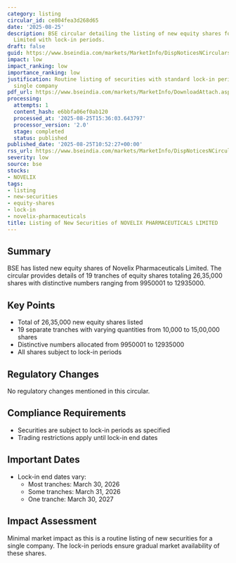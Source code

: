 ```yaml
---
category: listing
circular_id: ce804fea3d268d65
date: '2025-08-25'
description: BSE circular detailing the listing of new equity shares for Novelix Pharmaceuticals
  Limited with lock-in periods.
draft: false
guid: https://www.bseindia.com/markets/MarketInfo/DispNoticesNCirculars.aspx?Noticeid={E1C44796-15FD-4EA3-B52A-B965D224BBA7}&noticeno=20250825-20&dt=08/25/2025&icount=20&totcount=65&flag=0
impact: low
impact_ranking: low
importance_ranking: low
justification: Routine listing of securities with standard lock-in periods affecting
  single company
pdf_url: https://www.bseindia.com/markets/MarketInfo/DownloadAttach.aspx?id=20250825-20&attachedId=030efed6-309f-4f9c-8907-9aa2c0762108
processing:
  attempts: 1
  content_hash: e6bbfa06ef0ab120
  processed_at: '2025-08-25T15:36:03.643797'
  processor_version: '2.0'
  stage: completed
  status: published
published_date: '2025-08-25T10:52:27+00:00'
rss_url: https://www.bseindia.com/markets/MarketInfo/DispNoticesNCirculars.aspx?Noticeid={E1C44796-15FD-4EA3-B52A-B965D224BBA7}&noticeno=20250825-20&dt=08/25/2025&icount=20&totcount=65&flag=0
severity: low
source: bse
stocks:
- NOVELIX
tags:
- listing
- new-securities
- equity-shares
- lock-in
- novelix-pharmaceuticals
title: Listing of New Securities of NOVELIX PHARMACEUTICALS LIMITED
---
```


## Summary

BSE has listed new equity shares of Novelix Pharmaceuticals Limited. The circular provides details of 19 tranches of equity shares totaling 26,35,000 shares with distinctive numbers ranging from 9950001 to 12935000.

## Key Points

- Total of 26,35,000 new equity shares listed
- 19 separate tranches with varying quantities from 10,000 to 15,00,000 shares
- Distinctive numbers allocated from 9950001 to 12935000
- All shares subject to lock-in periods

## Regulatory Changes

No regulatory changes mentioned in this circular.

## Compliance Requirements

- Securities are subject to lock-in periods as specified
- Trading restrictions apply until lock-in end dates

## Important Dates

- Lock-in end dates vary:
  - Most tranches: March 30, 2026
  - Some tranches: March 31, 2026
  - One tranche: March 30, 2027

## Impact Assessment

Minimal market impact as this is a routine listing of new securities for a single company. The lock-in periods ensure gradual market availability of these shares.